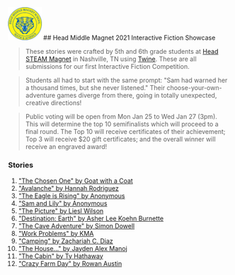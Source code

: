 <img src="school_logo.png" width="15%">
## Head Middle Magnet 2021 Interactive Fiction Showcase

> These stories were crafted by 5th and 6th grade students at [Head STEAM Magnet](https://schools.mnps.org/head-middle-magnet-prep) in Nashville, TN using [Twine](https://www.twinery.org). These are all submissions for our first Interactive Fiction Competition.

> Students all had to start with the same prompt: "Sam had warned her a thousand times, but she never listened." Their choose-your-own-adventure games diverge from there, going in totally unexpected, creative directions!

> Public voting will be open from Mon Jan 25 to Wed Jan 27 (3pm). This will determine the top 10 semifinalists which will proceed to a final round. The Top 10 will receive certificates of their achievement; Top 3 will receive $20 gift certificates; and the overall winner will receive an engraved award!

### Stories
1. ["The Chosen One" by Goat with a Coat](voting-pages/01.md)
2. ["Avalanche" by Hannah Rodriguez](voting-pages/02.md)
3. ["The Eagle is Rising" by Anonymous](voting-pages/03.md)
4. ["Sam and Lily" by Anonymous](voting-pages/04.md)
5. ["The Picture" by Liesl Wilson](voting-pages/05.md)
6. ["Destination: Earth" by Asher Lee Koehn Burnette](voting-pages/06.md)
7. ["The Cave Adventure" by Simon Dowell](voting-pages/07.md)
8. ["Work Problems" by KMA](voting-pages/08.md)
9. ["Camping" by Zachariah C. Diaz](voting-pages/09.md)
10. ["The House..." by Jayden Alex Manoj](voting-pages/10.md)
11. ["The Cabin" by Ty Hathaway](voting-pages/11.md)
12. ["Crazy Farm Day" by Rowan Austin](voting-pages/12.md)
